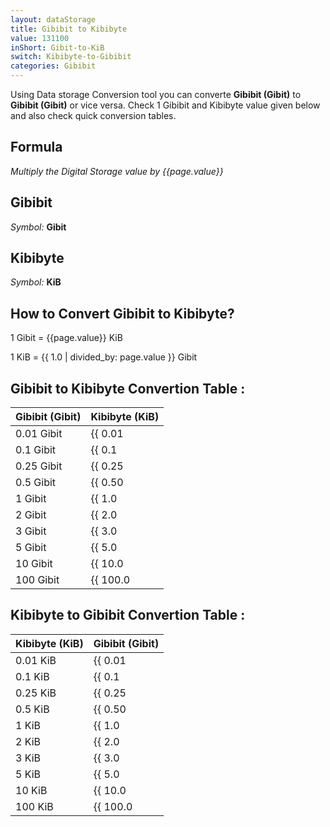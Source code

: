 ```yaml
---
layout: dataStorage
title: Gibibit to Kibibyte
value: 131100
inShort: Gibit-to-KiB
switch: Kibibyte-to-Gibibit
categories: Gibibit
---
```


Using Data storage Conversion tool you can converte **Gibibit (Gibit)** to **Gibibit (Gibit)** or vice versa. Check 1 Gibibit and Kibibyte value given below and also check quick conversion tables.

## Formula
*Multiply the Digital Storage value by {{page.value}}*

## Gibibit
*Symbol:* **Gibit**

## Kibibyte
*Symbol:* **KiB**

## How to Convert Gibibit to Kibibyte?

1 Gibit = {{page.value}} KiB

1 KiB = {{ 1.0 | divided_by: page.value }} Gibit


## Gibibit to Kibibyte Convertion Table :

| Gibibit (Gibit) | Kibibyte (KiB) |
| ---- | ---- |
| 0.01 Gibit | {{ 0.01 | times: page.value | round: 12 }} KiB |
| 0.1 Gibit | {{ 0.1 | times: page.value | round: 12 }} KiB |
| 0.25 Gibit | {{ 0.25 | times: page.value | round: 12 }} KiB |
| 0.5 Gibit | {{ 0.50 | times: page.value | round: 12 }} KiB |
| 1 Gibit | {{ 1.0 | times: page.value | round: 12 }} KiB |
| 2 Gibit | {{ 2.0 | times: page.value | round: 12 }} KiB |
| 3 Gibit | {{ 3.0 | times: page.value | round: 12 }} KiB |
| 5 Gibit | {{ 5.0 | times: page.value | round: 12 }} KiB |
| 10 Gibit | {{ 10.0 | times: page.value | round: 12 }} KiB |
| 100 Gibit | {{ 100.0 | times: page.value | round: 12 }} KiB |

## Kibibyte to Gibibit Convertion Table :

| Kibibyte (KiB) | Gibibit (Gibit) |
| ---- | ---- |
| 0.01 KiB | {{ 0.01 | divided_by: page.value | round: 12 }} Gibit |
| 0.1 KiB | {{ 0.1 | divided_by: page.value | round: 12 }} Gibit |
| 0.25 KiB | {{ 0.25 | divided_by: page.value | round: 12 }} Gibit |
| 0.5 KiB | {{ 0.50 | divided_by: page.value | round: 12 }} Gibit |
| 1 KiB | {{ 1.0 | divided_by: page.value | round: 12 }} Gibit |
| 2 KiB | {{ 2.0 | divided_by: page.value | round: 12 }} Gibit |
| 3 KiB | {{ 3.0 | divided_by: page.value | round: 12 }} Gibit |
| 5 KiB | {{ 5.0 | divided_by: page.value | round: 12 }} Gibit |
| 10 KiB | {{ 10.0 | divided_by: page.value | round: 12 }} Gibit |
| 100 KiB | {{ 100.0 | divided_by: page.value | round: 12 }} Gibit |


<script>
document.getElementById('selectInput')[11].selected = true
document.getElementById('selectOutput')[5].selected = true
</script>
